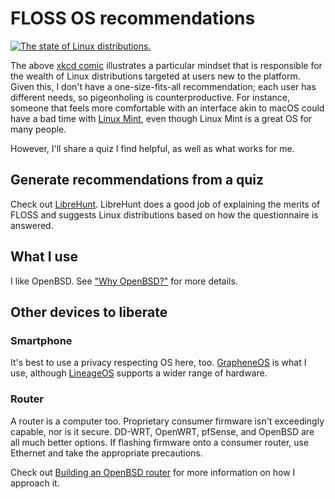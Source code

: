 # FLOSS OS recommendations

[![The state of Linux
distributions.](/images/xkcd-standards.6975f55c09cec9a24ccb0185707d56892b881f9b1157c3e6d7ff61554d91ba94.2.png)](/images/xkcd-standards.6975f55c09cec9a24ccb0185707d56892b881f9b1157c3e6d7ff61554d91ba94.2.png)

The above [xkcd comic](https://xkcd.com/927/) illustrates a particular
mindset that is responsible for the wealth of Linux distributions
targeted at users new to the platform. Given this, I don't have a
one-size-fits-all recommendation; each user has different needs, so
pigeonholing is counterproductive. For instance, someone that feels more
comfortable with an interface akin to macOS could have a bad time with
[Linux Mint](https://www.linuxmint.com/download.php), even though Linux
Mint is a great OS for many people.

However, I'll share a quiz I find helpful, as well as what works for
me.

## Generate recommendations from a quiz

Check out [LibreHunt](https://librehunt.org/). LibreHunt does a good job
of explaining the merits of FLOSS and suggests Linux distributions based
on how the questionnaire is answered.

## What I use

I like OpenBSD. See ["Why OpenBSD?"](/why-openbsd.html) for more details.

## Other devices to liberate

### Smartphone

It's best to use a privacy respecting OS here, too.
[GrapheneOS](https://grapheneos.org/) is what I use, although
[LineageOS](https://www.lineageos.org/) supports a wider range of
hardware.

### Router

A router is a computer too. Proprietary consumer firmware isn't
exceedingly capable, nor is it secure. DD-WRT, OpenWRT, pfSense, and
OpenBSD are all much better options. If flashing firmware onto a
consumer router, use Ethernet and take the appropriate precautions.

Check out [Building an OpenBSD router](/openbsd-router.html) for more
information on how I approach it.
